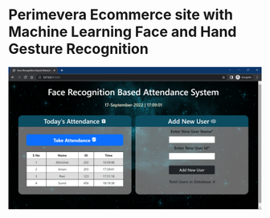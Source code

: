 # Perimevera Ecommerce site with Machine Learning Face and Hand Gesture Recognition



![Perimevera Ecommerce System](ss.png)
